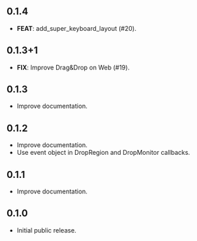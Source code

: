 ## 0.1.4

 - **FEAT**: add_super_keyboard_layout (#20).

## 0.1.3+1

 - **FIX**: Improve Drag&Drop on Web (#19).

## 0.1.3

* Improve documentation.

## 0.1.2

* Improve documentation.
* Use event object in DropRegion and DropMonitor callbacks.

## 0.1.1

* Improve documentation.

## 0.1.0

* Initial public release.
